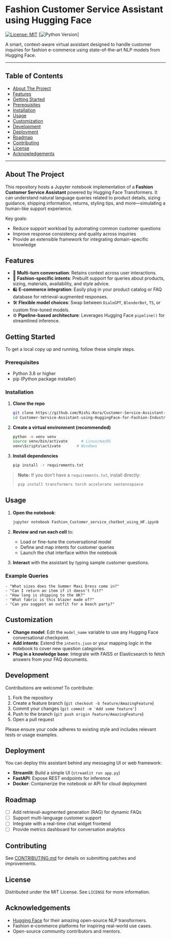 # Fashion Customer Service Assistant using Hugging Face

[![License: MIT](https://img.shields.io/badge/License-MIT-blue.svg)](LICENSE) \[![Python Version](https://img.shields.io/badge/python-3.8%2B-orange.svg)]

A smart, context-aware virtual assistant designed to handle customer inquiries for fashion e-commerce using state-of-the-art NLP models from Hugging Face.

---

## Table of Contents

* [About The Project](#about-the-project)
* [Features](#features)
* [Getting Started](#getting-started)
* [Prerequisites](#prerequisites)
* [Installation](#installation)
* [Usage](#usage)
* [Customization](#customization)
* [Development](#development)
* [Deployment](#deployment)
* [Roadmap](#roadmap)
* [Contributing](#contributing)
* [License](#license)
* [Acknowledgements](#acknowledgements)

---

## About The Project

This repository hosts a Jupyter notebook implementation of a **Fashion Customer Service Assistant** powered by Hugging Face Transformers. It can understand natural language queries related to product details, sizing guidance, shipping information, returns, styling tips, and more—simulating a human-like support experience.

Key goals:

* Reduce support workload by automating common customer questions
* Improve response consistency and quality across inquiries
* Provide an extensible framework for integrating domain-specific knowledge

## Features

* 🔄 **Multi-turn conversation**: Retains context across user interactions.
* 🎨 **Fashion-specific intents**: Prebuilt support for queries about products, sizing, materials, availability, and style advice.
* 🛍️ **E-commerce integration**: Easily plug in your product catalog or FAQ database for retrieval-augmented responses.
* 🛠️ **Flexible model choices**: Swap between `DialoGPT`, `BlenderBot`, `T5`, or custom fine-tuned models.
* ⚙️ **Pipeline-based architecture**: Leverages Hugging Face `pipeline()` for streamlined inference.


## Getting Started

To get a local copy up and running, follow these simple steps.

### Prerequisites

* Python 3.8 or higher
* pip (Python package installer)

### Installation

1. **Clone the repo**

   ```bash
   git clone https://github.com/Rishi-Kora/Customer-Service-Assistant-using-HuggingFace-for-Fashion-Industry.git
   cd Customer-Service-Assistant-using-HuggingFace-for-Fashion-Industry
   ```
2. **Create a virtual environment (recommended)**

   ```bash
   python -m venv venv
   source venv/bin/activate      # Linux/macOS
   venv\Scripts\activate       # Windows
   ```
3. **Install dependencies**

   ```bash
   pip install -r requirements.txt
   ```

> **Note:** If you don’t have a `requirements.txt`, install directly:
>
> ```bash
> pip install transformers torch accelerate sentencepiece
> ```

## Usage

1. **Open the notebook**:

   ```bash
   jupyter notebook Fashion_Customer_service_chatbot_using_HF.ipynb
   ```
2. **Review and run each cell** to:

   * Load or fine-tune the conversational model
   * Define and map intents for customer queries
   * Launch the chat interface within the notebook
3. **Interact** with the assistant by typing sample customer questions.

### Example Queries

```text
- "What sizes does the Summer Maxi Dress come in?"
- "Can I return an item if it doesn’t fit?"
- "How long is shipping to the UK?"
- "What fabric is this blazer made of?"
- "Can you suggest an outfit for a beach party?"
```

## Customization

* **Change model**: Edit the `model_name` variable to use any Hugging Face conversational checkpoint.
* **Add intents**: Extend the `intents.json` or your mapping logic in the notebook to cover new question categories.
* **Plug in a knowledge base**: Integrate with FAISS or Elasticsearch to fetch answers from your FAQ documents.

## Development

Contributions are welcome! To contribute:

1. Fork the repository
2. Create a feature branch (`git checkout -b feature/AmazingFeature`)
3. Commit your changes (`git commit -m 'Add some feature'`)
4. Push to the branch (`git push origin feature/AmazingFeature`)
5. Open a pull request

Please ensure your code adheres to existing style and includes relevant tests or usage examples.

## Deployment

You can deploy this assistant behind any messaging UI or web framework:

* **Streamlit**: Build a simple UI (`streamlit run app.py`)
* **FastAPI**: Expose REST endpoints for inference
* **Docker**: Containerize the notebook or API for cloud deployment

## Roadmap

* [ ] Add retrieval-augmented generation (RAG) for dynamic FAQs
* [ ] Support multi-language customer support
* [ ] Integrate with a real-time chat widget frontend
* [ ] Provide metrics dashboard for conversation analytics

## Contributing

See [CONTRIBUTING.md](CONTRIBUTING.md) for details on submitting patches and improvements.

## License

Distributed under the MIT License. See `LICENSE` for more information.

## Acknowledgements

* [Hugging Face](https://huggingface.co/) for their amazing open-source NLP transformers.
* Fashion e-commerce platforms for inspiring real-world use cases.
* Open-source community contributors and mentors.
